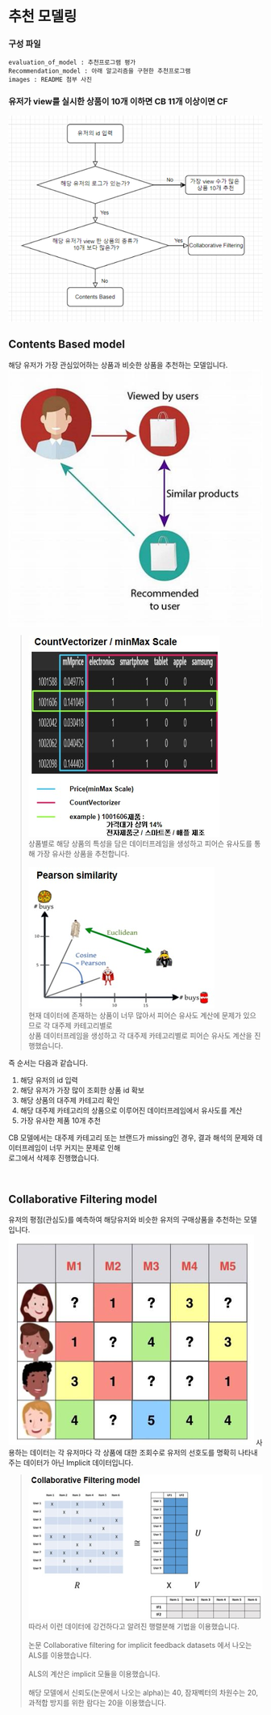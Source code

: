 # 추천 모델링

### 구성 파일
    evaluation_of_model : 추천프로그램 평가
    Recommendation_model : 아래 알고리즘을 구현한 추천프로그램
    images : README 첨부 사진

### 유저가 view를 실시한 상품이 10개 이하면 CB 11개 이상이면 CF
![](./images/flow_chart_model.PNG)

## Contents Based model<br>
해당 유저가 가장 관심있어하는 상품과 비슷한 상품을 추천하는 모델입니다.  
![](./images/contents_based.jpg)

> ![](./images/countvectorizer.jpg)<br>
상품별로 해당 상품의 특성을 담은 데이터프레임을 생성하고 피어슨 유사도를 통해 가장 유사한 상품을 추천합니다.<br><br>
![](./images/pearson_similarity.jpg)<br>
현재 데이터에 존재하는 상품이 너무 많아서 피어슨 유사도 계산에 문제가 있으므로 각 대주제 카테고리별로<br>
상품 데이터프레임을 생성하고 각 대주제 카테고리별로 피어슨 유사도 계산을 진행했습니다. 

즉 순서는 다음과 같습니다.

1. 해당 유저의 id 입력 
2. 해당 유저가 가장 많이 조회한 상품 id 확보 
3. 해당 상품의 대주제 카테고리 확인 
4. 해당 대주제 카테고리의 상품으로 이루어진 데이터프레임에서 유사도를 계산
5. 가장 유사한 제품 10개 추천 

CB 모델에서는 대주제 카테고리 또는 브랜드가 missing인 경우, 결과 해석의 문제와 데이터프레임이 너무 커지는 문제로 인해  
로그에서 삭제후 진행했습니다.<br>

<br>

## Collaborative Filtering model<br>
유저의 평점(관심도)를 예측하여 해당유저와 비슷한 유저의 구매상품을 추천하는 모델입니다.  
![](./images/collaborative_filtering.jpg)
사용하는 데이터는 각 유저마다 각 상품에 대한 조회수로 유저의 선호도를 명확히 나타내주는 데이터가 아닌 Implicit 데이터입니다.

> ![](./images/matrix_decomposition.jpg)<br>
따라서 이런 데이터에 강건하다고 알려진 행렬분해 기법을 이용했습니다.<br><br>
논문 Collaborative filtering for implicit feedback datasets 에서 나오는 ALS를 이용했습니다.<br><br>
ALS의 계산은 implicit 모듈을 이용했습니다.<br><br>
해당 모델에서 신뢰도(논문에서 나오는 alpha)는 40, 잠재벡터의 차원수는 20, 과적합 방지를 위한 람다는 20을 이용했습니다.
